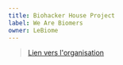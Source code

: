 ```yaml
---
title: Biohacker House Project
label: We Are Biomers
owner: LeBiome
---
```


> [Lien vers l'organisation](https://github.com/LeBiome/biohacker_house_project)
